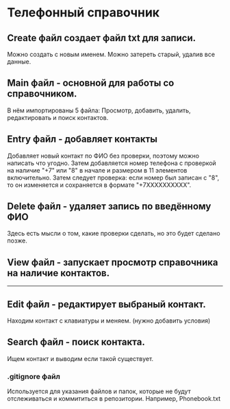 # Телефонный справочник

## Create файл создает файл txt для записи.
Можно создать с новым именем.
Можно затереть старый, удалив все данные.

## Main файл - основной для работы со справочником.
В нём импортированы 5 файла: Просмотр, добавить, удалить, редактировать и поиск контактов.

## Entry файл - добавляет контакты
Добавляет новый контакт по ФИО без проверки, поэтому можно написать что угодно.
Затем добавляется номер телефона с проверкой на наличие "+7" или "8" в начале и размером в 11 элементов включительно.
Затем следует проверка: если номер был записан с "8", то он изменяется и сохраняется в формате "+7XXXXXXXXXX".

## Delete файл - удаляет запись по введённому ФИО
Здесь есть мысли о том, какие проверки сделать, но это будет сделано позже.

## View файл - запускает просмотр справочника на наличие контактов.
-------

## Edit файл - редактирует выбраный контакт. 
Находим контакт с клавиатуры и меняем. (нужно добавить условия)

## Search файл - поиск контакта.
Ищем контакт и выводим если такой существует.

### .gitignore файл
Используется для указания файлов и папок, которые не будут отслеживаться и коммититься в репозитории.
Например, Phonebook.txt